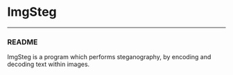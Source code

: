 # ImgSteg

----
### README

ImgSteg is a program which performs steganography, by encoding and decoding text within images. 


